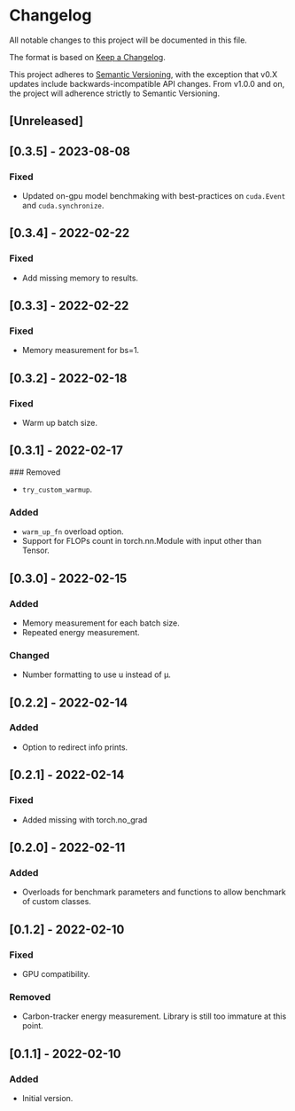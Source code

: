 # Changelog
All notable changes to this project will be documented in this file.

The format is based on [Keep a Changelog](https://keepachangelog.com/en/1.0.0/).

This project adheres to [Semantic Versioning](https://semver.org/spec/v2.0.0.html), with the exception that v0.X updates include backwards-incompatible API changes.
From v1.0.0 and on, the project will adherence strictly to Semantic Versioning.


## [Unreleased]

## [0.3.5] - 2023-08-08
### Fixed
- Updated on-gpu model benchmaking with best-practices on `cuda.Event` and `cuda.synchronize`.


## [0.3.4] - 2022-02-22

### Fixed
- Add missing memory to results.


## [0.3.3] - 2022-02-22

### Fixed
- Memory measurement for bs=1.


## [0.3.2] - 2022-02-18

### Fixed
- Warm up batch size.


## [0.3.1] - 2022-02-17
### Removed
- `try_custom_warmup`.

### Added
- `warm_up_fn` overload option.
- Support for FLOPs count in torch.nn.Module with input other than Tensor.


## [0.3.0] - 2022-02-15
### Added
- Memory measurement for each batch size.
- Repeated energy measurement.

### Changed
- Number formatting to use u instead of µ.


## [0.2.2] - 2022-02-14
### Added
- Option to redirect info prints.


## [0.2.1] - 2022-02-14
### Fixed
- Added missing with torch.no_grad


## [0.2.0] - 2022-02-11
### Added
- Overloads for benchmark parameters and functions to allow benchmark of custom classes.


## [0.1.2] - 2022-02-10
### Fixed
- GPU compatibility.

### Removed
- Carbon-tracker energy measurement. Library is still too immature at this point.


## [0.1.1] - 2022-02-10
### Added
- Initial version.
